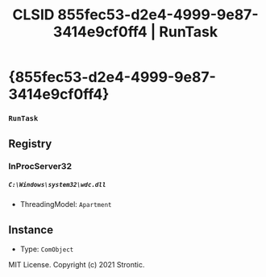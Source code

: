 ﻿---
title: "CLSID 855fec53-d2e4-4999-9e87-3414e9cf0ff4 | RunTask"
excerpt: What is COM-Object CLSID 855fec53-d2e4-4999-9e87-3414e9cf0ff4?
---

# {855fec53-d2e4-4999-9e87-3414e9cf0ff4}

### `RunTask`

## Registry


### InProcServer32

##### `C:\Windows\system32\wdc.dll`
* ThreadingModel: `Apartment`

## Instance

* Type: `ComObject`

MIT License. Copyright (c) 2021 Strontic.


